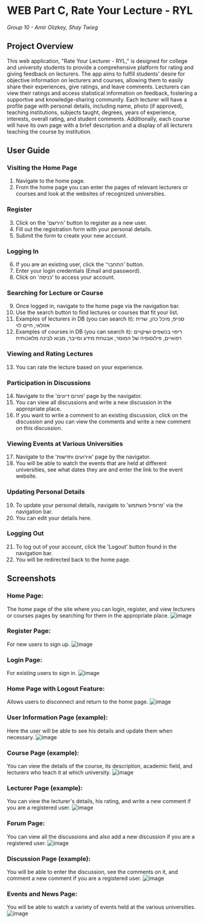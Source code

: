 # WEB Part C, Rate Your Lecture - RYL
*Group 10 - Amir Olizkey, Shay Twieg*

## Project Overview
This web application, "Rate Your Lecturer - RYL," is designed for college and university students to provide a comprehensive platform for rating and giving feedback on lecturers. The app aims to fulfill students' desire for objective information on lecturers and courses, allowing them to easily share their experiences, give ratings, and leave comments. Lecturers can view their ratings and access statistical information on feedback, fostering a supportive and knowledge-sharing community. Each lecturer will have a profile page with personal details, including name, photo (if approved), teaching institutions, subjects taught, degrees, years of experience, interests, overall rating, and student comments. Additionally, each course will have its own page with a brief description and a display of all lecturers teaching the course by institution.

## User Guide

### Visiting the Home Page
1. Navigate to the home page.
2. From the home page you can enter the pages of relevant lecturers or courses and look at the websites of recognized universities.

### Register
3. Click on the 'הירשם' button to register as a new user.
4. Fill out the registration form with your personal details.
5. Submit the form to create your new account.

### Logging In
6. If you are an existing user, click the 'התחבר' button.
7. Enter your login credentials (Email and password).
8. Click on 'כניסה' to access your account.

### Searching for Lecture or Course
9. Once logged in, navigate to the home page via the navigation bar.
10. Use the search button to find lectures or courses that fit your list.
11.	Examples of lecturers in DB (you can search it): סנייפ, מיכל כהן, שרית אזולאי, חיים לוי
12.	Examples of courses in DB (you can search it): ריפוי בכשפים ושיקויים רפואיים, פילוסופיה של המוסר, אבטחת מידע וסייבר, מבוא לבינה מלאכותית

### Viewing and Rating Lectures
13. You can rate the lecture based on your experience.

### Participation in Discussions 
14. Navigate to the 'פורום דיונים' page by the navigator.
15. You can view all discussions and write a new discussion in the appropriate place.
16. If you want to write a comment to an existing discussion, click on the discussion and you can view the comments and write a new comment on this discussion.

### Viewing Events at Various Universities 
17. Navigate to the 'אירועים וחדשות' page by the navigator.
18. You will be able to watch the events that are held at different universities, see what dates they are and enter the link to the event website.

### Updating Personal Details
19. To update your personal details, navigate to 'פרופיל משתמש' via the navigation bar.
20. You can edit your details here.

### Logging Out
21. To log out of your account, click the 'Logout' button found in the navigation bar.
22. You will be redirected back to the home page.

## Screenshots

### Home Page:
The home page of the site where you can login, register, and view lecturers or courses pages by searching for them in the appropriate place.
![image](https://github.com/user-attachments/assets/4e86ad12-fe2a-4893-b3a9-bd8c71e2e995)

### Register Page:
For new users to sign up.
![image](https://github.com/user-attachments/assets/a2de4963-4c58-4353-8c0d-24478a2add43)

### Login Page:
For existing users to sign in.
![image](https://github.com/user-attachments/assets/41a70f22-4c42-40c4-aeaa-cc72eb927558)

### Home Page with Logout Feature:
Allows users to disconnect and return to the home page.
![image](https://github.com/user-attachments/assets/e957b129-2646-4aff-8af7-be1c328903fe)

### User Information Page (example):
Here the user will be able to see his details and update them when necessary.
![image](https://github.com/user-attachments/assets/86996cfc-b662-400b-b995-61934d41fd26)

### Course Page (example):
You can view the details of the course, its description, academic field, and lecturers who teach it at which university.
![image](https://github.com/user-attachments/assets/da78262f-e22a-4070-b7a2-558c7b58e5f3)

### Lecturer Page (example):
You can view the lecturer's details, his rating, and write a new comment if you are a registered user.
![image](https://github.com/user-attachments/assets/abce8cda-1189-485b-98a3-6b51fb686718)

### Forum Page:
You can view all the discussions and also add a new discussion if you are a registered user.
![image](https://github.com/user-attachments/assets/764bb8cc-a9dd-44ad-b7d1-d430f24037ef)

### Discussion Page (example):
You will be able to enter the discussion, see the comments on it, and comment a new comment if you are a registered user.
![image](https://github.com/user-attachments/assets/8e727fcb-5b7e-46a7-9887-a77005c26a28)

### Events and News Page:
You will be able to watch a variety of events held at the various universities.
![image](https://github.com/user-attachments/assets/11425fd5-6f13-4834-a11a-6bb3dffd5ab2)

